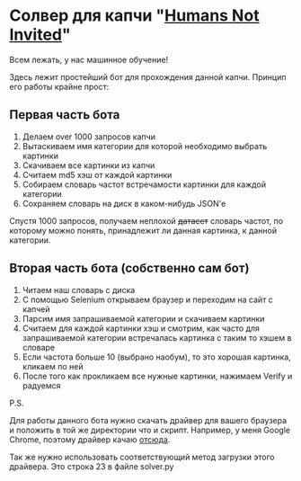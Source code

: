 # Солвер для капчи "[Humans Not Invited](http://www.humansnotinvited.com/)"

Всем лежать, у нас машинное обучение!

Здесь лежит простейший бот для прохождения данной капчи.
Принцип его работы крайне прост:


## Первая часть бота

1. Делаем over 1000 запросов капчи
2. Вытаскиваем имя категории для которой необходимо выбрать картинки
3. Скачиваем все картинки из капчи
4. Считаем md5 хэш от каждой картинки
5. Собираем словарь частот встречамости картинки для каждой категории
6. Сохраняем словарь на диск в каком-нибудь JSON'e

Спустя 1000 запросов, получаем неплохой ~~датасет~~ словарь частот, по которому можно понять, принадлежит ли данная картинка, к данной категории.

## Вторая часть бота (собственно сам бот)

1. Читаем наш словарь с диска
2. С помощью Selenium открываем браузер и переходим на сайт с капчей
3. Парсим имя запрашиваемой категории и скачиваем картинки
4. Считаем для каждой картинки хэш и смотрим, как часто для запрашиваемой категории встречалась картинка с таким то хэшем в словаре
5. Если частота больше 10 (выбрано наобум), то это хорошая картинка, кликаем по ней
6. После того как прокликаем все нужные картинки, нажимаем Verify и радуемся

P.S. 

Для работы данного бота нужно скачать драйвер для вашего браузера и положить в той же директории что и скрипт. Например, у меня Google Chrome, поэтому драйвер качаю [отсюда](https://chromedriver.chromium.org/).

Так же нужно использовать соответствующий метод загрузки этого драйвера. Это строка 23 в файле solver.py